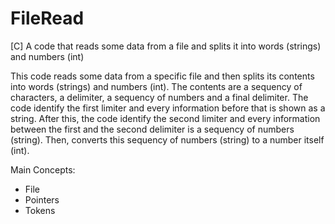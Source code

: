 # FileRead

[C] A code that reads some data from a file and splits it into words (strings) and numbers (int)


This code reads some data from a specific file and then splits its contents into words (strings) and numbers (int). The contents are a sequency of characters, a delimiter, a sequency of numbers and a final delimiter. The code identify the first limiter and every information before that is shown as a string. After this, the code identify the second limiter and every information between the first and the second delimiter is a sequency of numbers (string). Then, converts this sequency of numbers (string) to a number itself (int).


Main Concepts:

- File
- Pointers
- Tokens
